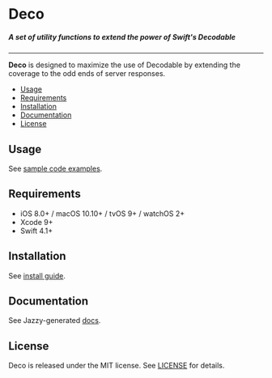 # **Deco**
##### A set of utility functions to extend the power of _Swift's_ Decodable

---

**Deco** is designed to maximize the use of Decodable by extending the coverage to the odd ends of server responses.

- [Usage](#usage)
- [Requirements](#requirements)
- [Installation](#installation)
- [Documentation](#documentation)
- [License](#license)

## Usage

See [sample code examples](https://github.com/harishkataria/Deco/blob/master/Documentation/Usage.md).

## Requirements

- iOS 8.0+ /  macOS 10.10+ / tvOS 9+ / watchOS 2+
- Xcode 9+
- Swift 4.1+

## Installation

See [install guide](https://github.com/harishkataria/Deco/blob/master/Documentation/Install.md).

## Documentation

See Jazzy-generated [docs](https://harishkataria.github.io/Deco/).

## License

Deco is released under the MIT license. See [LICENSE](https://github.com/harishkataria/Deco/blob/master/LICENSE) for details.
